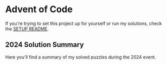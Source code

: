 # Advent of Code

If you're trying to set this project up for yourself or run my solutions, check the [SETUP README](SETUP.md).

## 2024 Solution Summary

Here you'll find a summary of my solved puzzles during the 2024 event.

